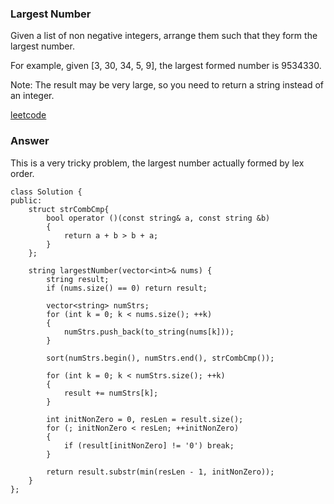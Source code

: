 ### Largest Number
Given a list of non negative integers, arrange them such that they form the largest number.

For example, given [3, 30, 34, 5, 9], the largest formed number is 9534330.

Note: The result may be very large, so you need to return a string instead of an integer.

[leetcode](https://leetcode.com/problems/largest-number/description/)

### Answer 
This is a very tricky problem, the largest number actually formed by lex order. 

	class Solution {
	public:
	    struct strCombCmp{
	        bool operator ()(const string& a, const string &b)
	        {
	            return a + b > b + a;
	        }
	    };
	    
	    string largestNumber(vector<int>& nums) {
	        string result;
	        if (nums.size() == 0) return result;
	        
	        vector<string> numStrs;
	        for (int k = 0; k < nums.size(); ++k)
	        {
	            numStrs.push_back(to_string(nums[k]));
	        }
	        
	        sort(numStrs.begin(), numStrs.end(), strCombCmp());
	        
	        for (int k = 0; k < numStrs.size(); ++k)
	        {
	            result += numStrs[k];
	        }
	        
	        int initNonZero = 0, resLen = result.size();
	        for (; initNonZero < resLen; ++initNonZero)
	        {
	            if (result[initNonZero] != '0') break;
	        }
	        
	        return result.substr(min(resLen - 1, initNonZero));
	    }
	};